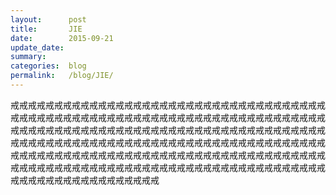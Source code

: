 ```yaml
---
layout:      post
title:       JIE
date:        2015-09-21
update_date: 
summary:     
categories:  blog
permalink:   /blog/JIE/
---
```


戒戒戒戒戒戒戒戒戒戒戒戒戒戒戒戒戒戒戒戒戒戒戒戒戒戒戒戒戒戒戒戒戒戒戒戒戒戒戒戒戒戒戒戒戒戒戒戒戒戒戒戒戒戒戒戒戒戒戒戒戒戒戒戒戒戒戒戒戒戒戒戒戒戒戒戒戒戒戒戒戒戒戒戒戒戒戒戒戒戒戒戒戒戒戒戒戒戒戒戒戒戒戒戒戒戒戒戒戒戒戒戒戒戒戒戒戒戒戒戒戒戒戒戒戒戒戒戒戒戒戒戒戒戒戒戒戒戒戒戒戒戒戒戒戒戒戒戒戒戒戒戒戒戒戒戒戒戒戒戒戒戒戒戒戒戒戒戒戒戒戒戒戒戒戒戒戒戒戒戒戒戒戒戒戒戒戒戒戒戒戒戒戒戒戒戒戒戒戒戒戒戒戒戒戒戒戒戒戒戒戒戒戒戒戒戒戒戒戒戒戒戒戒戒戒戒戒戒戒戒戒戒戒
